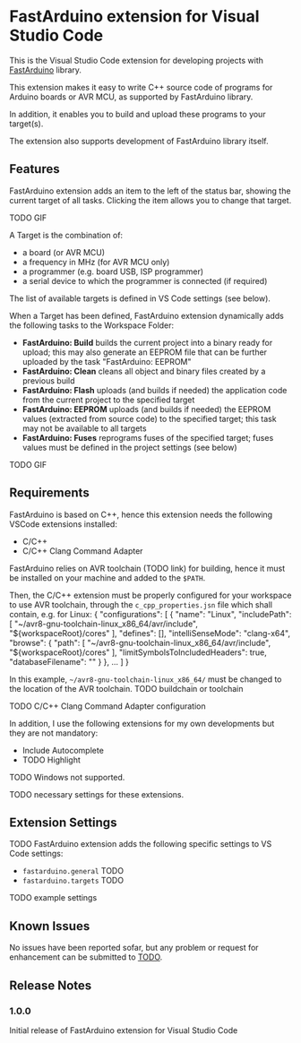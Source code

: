 # FastArduino extension for Visual Studio Code

This is the Visual Studio Code extension for developing projects with [FastArduino](https://github.com/jfpoilpret/fast-arduino-lib) library.

This extension makes it easy to write C++ source code of programs for Arduino boards or AVR MCU, as supported by FastArduino library.

In addition, it enables you to build and upload these programs to your target(s).

The extension also supports development of FastArduino library itself.

## Features

FastArduino extension adds an item to the left of the status bar, showing the current target of all tasks. Clicking the item allows you to change that target.

TODO GIF

A Target is the combination of:
- a board (or AVR MCU)
- a frequency in MHz (for AVR MCU only)
- a programmer (e.g. board USB, ISP programmer)
- a serial device to which the programmer is connected (if required)

The list of available targets is defined in VS Code settings (see below).

When a Target has been defined, FastArduino extension dynamically adds the following tasks to the Workspace Folder:

- **FastArduino: Build** builds the current project into a binary ready for upload; this may also generate an EEPROM file that can be further uploaded by the task "FastArduino: EEPROM" 
- **FastArduino: Clean** cleans all object and binary files created by a previous build
- **FastArduino: Flash** uploads (and builds if needed) the application code from the current project to the specified target
- **FastArduino: EEPROM** uploads (and builds if needed) the EEPROM values (extracted from source code) to the specified target; this task may not be available to all targets
- **FastArduino: Fuses** reprograms fuses of the specified target; fuses values must be defined in the project settings (see below)

TODO GIF

## Requirements

FastArduino is based on C++, hence this extension needs the following VSCode extensions installed:
- C/C++
- C/C++ Clang Command Adapter

FastArduino relies on AVR toolchain (TODO link) for building, hence it must be installed on your machine and added to the `$PATH`.

Then, the C/C++ extension must be properly configured for your workspace to use AVR toolchain, through the `c_cpp_properties.jsn` file which shall contain, e.g. for Linux:
    {
        "configurations": [
            {
                "name": "Linux",
                "includePath": [
                    "~/avr8-gnu-toolchain-linux_x86_64/avr/include",
                    "${workspaceRoot}/cores"
                ],
                "defines": [],
                "intelliSenseMode": "clang-x64",
                "browse": {
                    "path": [
                        "~/avr8-gnu-toolchain-linux_x86_64/avr/include",
                        "${workspaceRoot}/cores"
                    ],
                    "limitSymbolsToIncludedHeaders": true,
                    "databaseFilename": ""
                }
            },
            ...
        ]
    }

In this example, `~/avr8-gnu-toolchain-linux_x86_64/` must be changed to the location of the AVR toolchain.
TODO buildchain or toolchain

TODO C/C++ Clang Command Adapter configuration

In addition, I use the following extensions for my own developments but they are not mandatory:
- Include Autocomplete
- TODO Highlight

TODO Windows not supported.

TODO necessary settings for these extensions.

## Extension Settings

TODO
FastArduino extension adds the following specific settings to VS Code settings:

- `fastarduino.general` TODO
- `fastarduino.targets` TODO

TODO example settings

## Known Issues

No issues have been reported sofar, but any problem or request for enhancement can be submitted to [TODO]().

## Release Notes

### 1.0.0

Initial release of FastArduino extension for Visual Studio Code
